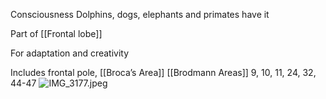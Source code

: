 Consciousness
Dolphins, dogs, elephants and primates have it

Part of [[Frontal lobe]]

For adaptation and creativity

Includes frontal pole, [[Broca’s Area]]
[[Brodmann Areas]] 9, 10, 11, 24, 32, 44-47
![IMG_3177.jpeg](img_3177.jpeg)
